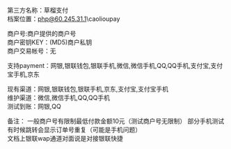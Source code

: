 第三方名称：草榴支付  
档案位置：php@60.245.31.1\caolioupay
 
商户号:商户提供的商户号  
商户密钥KEY：(MD5)商户私钥  
商户交易帐号：无  
 
支持payment：网银,银联钱包,银联手机,微信,微信手机,QQ,QQ手机,支付宝,支付宝手机,京东
 
现有渠道：网银,银联钱包,银联手机,京东,支付宝,支付宝手机  
维护渠道：微信,微信手机,QQ,QQ手机  
测试到账：网银,QQ  
 
备注：
一般商户号有限制最低付款金额10元（测试商户号无限制）
部分手机测试有时候跳转会显示订单号重复（可能是手机问题）  
文档上银联wap通道对面说是对接银联快捷  